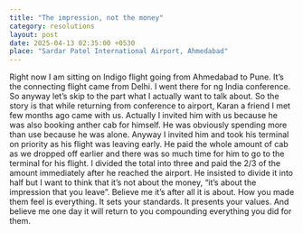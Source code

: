 ```yaml
---
title: "The impression, not the money"
category: resolutions
layout: post
date: 2025-04-13 02:35:00 +0530
place: "Sardar Patel International Airport, Ahmedabad"
---
```


Right now I am sitting on Indigo flight going from Ahmedabad to Pune. It’s the connecting flight came from Delhi. I went there for ng India conference. So anyway let’s skip to the part what I actually want to talk about. So the story is that while returning from conference to airport, Karan a friend I met few months ago came with us. Actually I invited him with us because he was also booking anther cab for himself. He was obviously spending more than use because he was alone. Anyway I invited him and took his terminal on priority as his flight was leaving early. He paid the whole amount of cab as we dropped off earlier and there was so much time for him to go to the terminal for his flight. I divided the total into three and paid the 2/3 of the amount immediately after he reached the airport. He insisted to divide it into half but I want to think that it’s not about the money, “it’s about the impression that you leave”. Believe me it’s after all it is about. How you made them feel is everything. It sets your standards. It presents your values. And believe me one day it will return to you compounding everything you did for them.
